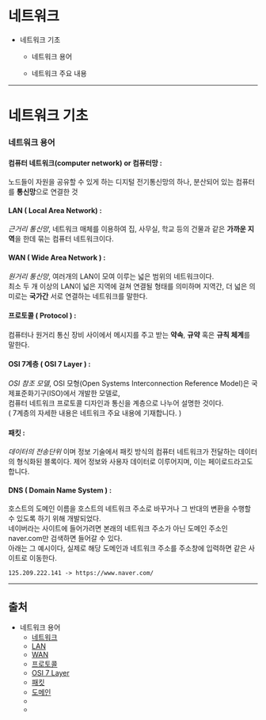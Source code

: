 # 네트워크

- 네트워크 기초

  - 네트워크 용어
  
  - 네트워크 주요 내용

***

# 네트워크 기초

### 네트워크 용어

#### 컴퓨터 네트워크(computer network) or 컴퓨터망 :
   
  노드들이 자원을 공유할 수 있게 하는 디지털 전기통신망의 하나, 분산되어 있는 컴퓨터를 **통신망**으로 연결한 것

#### LAN ( Local Area Network) : 
   
   _근거리 통신망_, 네트워크 매체를 이용하여 집, 사무실, 학교 등의 건물과 같은 **가까운 지역**을 한데 묶는 컴퓨터 네트워크이다.
   
#### WAN ( Wide Area Network ) :
   
   _원거리 통신망_, 여러개의 LAN이 모여 이루는 넓은 범위의 네트워크이다.   
   최소 두 개 이상의 LAN이 넓은 지역에 걸쳐 연결될 형태를 의미하며 지역간, 더 넓은 의미로는 **국가간** 서로 연결하는 네트워크를 말한다.
   
#### 프로토콜 ( Protocol ) :
   
   컴퓨터나 원거리 통신 장비 사이에서 메시지를 주고 받는 **약속**, **규약** 혹은 **규칙 체계**를 말한다.
   
#### OSI 7계층 ( OSI 7 Layer ) :
   
   _OSI 참조 모델_, OSI 모형(Open Systems Interconnection Reference Model)은 국제표준화기구(ISO)에서 개발한 모델로,   
   컴퓨터 네트워크 프로토콜 디자인과 통신을 계층으로 나누어 설명한 것이다.   
   ( 7계층의 자세한 내용은 네트워크 주요 내용에 기재합니다. ) 
   
#### 패킷 : 

   _데이터의 전송단위_ 이며 정보 기술에서 패킷 방식의 컴퓨터 네트워크가 전달하는 데이터의 형식화된 블록이다.
   제어 정보와 사용자 데이터로 이루어지며, 이는 페이로드라고도 합니다.

#### DNS ( Domain Name System ) :

   호스트의 도메인 이름을 호스트의 네트워크 주소로 바꾸거나 그 반대의 변환을 수행할 수 있도록 하기 위해 개발되었다.   
   네이버라는 사이트에 들어가려면 본래의 네트워크 주소가 아닌 도메인 주소인naver.com만 검색하면 들어갈 수 있다.   
   아래는 그 예시이다, 실제로 해당 도메인과 네트워크 주소를 주소창에 입력하면 같은 사이트로 이동한다.
    
    125.209.222.141 -> https://www.naver.com/ 

***

## 출처

 - 네트워크 용어
    - [네트워크](https://ko.wikipedia.org/wiki/%EC%BB%B4%ED%93%A8%ED%84%B0_%EB%84%A4%ED%8A%B8%EC%9B%8C%ED%81%AC)
    - [LAN](https://ko.wikipedia.org/wiki/%EA%B7%BC%EA%B1%B0%EB%A6%AC_%ED%86%B5%EC%8B%A0%EB%A7%9D)
    - [WAN](https://m.blog.naver.com/PostView.nhn?blogId=lsh10432&logNo=220735911378&proxyReferer=https:%2F%2Fwww.google.com%2F)
    - [프로토콜](https://ko.wikipedia.org/wiki/%ED%86%B5%EC%8B%A0_%ED%94%84%EB%A1%9C%ED%86%A0%EC%BD%9C)
    - [OSI 7 Layer](https://ko.wikipedia.org/wiki/OSI_%EB%AA%A8%ED%98%95)
    - [패킷](https://ko.wikipedia.org/wiki/%EB%84%A4%ED%8A%B8%EC%9B%8C%ED%81%AC_%ED%8C%A8%ED%82%B7)
    - [도메인](https://ko.wikipedia.org/wiki/%EB%8F%84%EB%A9%94%EC%9D%B8_%EB%84%A4%EC%9E%84_%EC%8B%9C%EC%8A%A4%ED%85%9C)
    - []()
    - []()
